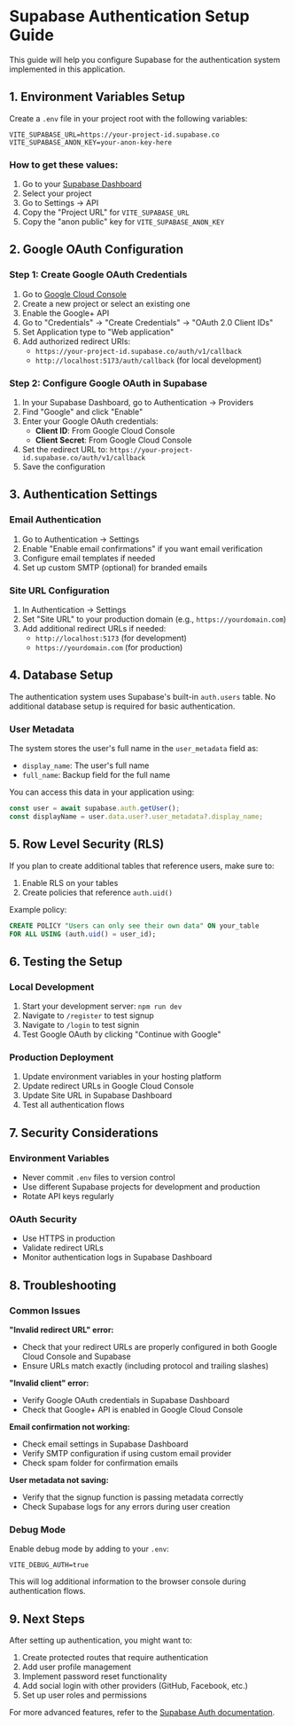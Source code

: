 # Supabase Authentication Setup Guide

This guide will help you configure Supabase for the authentication system implemented in this application.

## 1. Environment Variables Setup

Create a `.env` file in your project root with the following variables:

```env
VITE_SUPABASE_URL=https://your-project-id.supabase.co
VITE_SUPABASE_ANON_KEY=your-anon-key-here
```

### How to get these values:
1. Go to your [Supabase Dashboard](https://supabase.com/dashboard)
2. Select your project
3. Go to Settings → API
4. Copy the "Project URL" for `VITE_SUPABASE_URL`
5. Copy the "anon public" key for `VITE_SUPABASE_ANON_KEY`

## 2. Google OAuth Configuration

### Step 1: Create Google OAuth Credentials
1. Go to [Google Cloud Console](https://console.cloud.google.com/)
2. Create a new project or select an existing one
3. Enable the Google+ API
4. Go to "Credentials" → "Create Credentials" → "OAuth 2.0 Client IDs"
5. Set Application type to "Web application"
6. Add authorized redirect URIs:
   - `https://your-project-id.supabase.co/auth/v1/callback`
   - `http://localhost:5173/auth/callback` (for local development)

### Step 2: Configure Google OAuth in Supabase
1. In your Supabase Dashboard, go to Authentication → Providers
2. Find "Google" and click "Enable"
3. Enter your Google OAuth credentials:
   - **Client ID**: From Google Cloud Console
   - **Client Secret**: From Google Cloud Console
4. Set the redirect URL to: `https://your-project-id.supabase.co/auth/v1/callback`
5. Save the configuration

## 3. Authentication Settings

### Email Authentication
1. Go to Authentication → Settings
2. Enable "Enable email confirmations" if you want email verification
3. Configure email templates if needed
4. Set up custom SMTP (optional) for branded emails

### Site URL Configuration
1. In Authentication → Settings
2. Set "Site URL" to your production domain (e.g., `https://yourdomain.com`)
3. Add additional redirect URLs if needed:
   - `http://localhost:5173` (for development)
   - `https://yourdomain.com` (for production)

## 4. Database Setup

The authentication system uses Supabase's built-in `auth.users` table. No additional database setup is required for basic authentication.

### User Metadata
The system stores the user's full name in the `user_metadata` field as:
- `display_name`: The user's full name
- `full_name`: Backup field for the full name

You can access this data in your application using:
```typescript
const user = await supabase.auth.getUser();
const displayName = user.data.user?.user_metadata?.display_name;
```

## 5. Row Level Security (RLS)

If you plan to create additional tables that reference users, make sure to:
1. Enable RLS on your tables
2. Create policies that reference `auth.uid()`

Example policy:
```sql
CREATE POLICY "Users can only see their own data" ON your_table
FOR ALL USING (auth.uid() = user_id);
```

## 6. Testing the Setup

### Local Development
1. Start your development server: `npm run dev`
2. Navigate to `/register` to test signup
3. Navigate to `/login` to test signin
4. Test Google OAuth by clicking "Continue with Google"

### Production Deployment
1. Update environment variables in your hosting platform
2. Update redirect URLs in Google Cloud Console
3. Update Site URL in Supabase Dashboard
4. Test all authentication flows

## 7. Security Considerations

### Environment Variables
- Never commit `.env` files to version control
- Use different Supabase projects for development and production
- Rotate API keys regularly

### OAuth Security
- Use HTTPS in production
- Validate redirect URLs
- Monitor authentication logs in Supabase Dashboard

## 8. Troubleshooting

### Common Issues

**"Invalid redirect URL" error:**
- Check that your redirect URLs are properly configured in both Google Cloud Console and Supabase
- Ensure URLs match exactly (including protocol and trailing slashes)

**"Invalid client" error:**
- Verify Google OAuth credentials in Supabase Dashboard
- Check that Google+ API is enabled in Google Cloud Console

**Email confirmation not working:**
- Check email settings in Supabase Dashboard
- Verify SMTP configuration if using custom email provider
- Check spam folder for confirmation emails

**User metadata not saving:**
- Verify that the signup function is passing metadata correctly
- Check Supabase logs for any errors during user creation

### Debug Mode
Enable debug mode by adding to your `.env`:
```env
VITE_DEBUG_AUTH=true
```

This will log additional information to the browser console during authentication flows.

## 9. Next Steps

After setting up authentication, you might want to:
1. Create protected routes that require authentication
2. Add user profile management
3. Implement password reset functionality
4. Add social login with other providers (GitHub, Facebook, etc.)
5. Set up user roles and permissions

For more advanced features, refer to the [Supabase Auth documentation](https://supabase.com/docs/guides/auth).